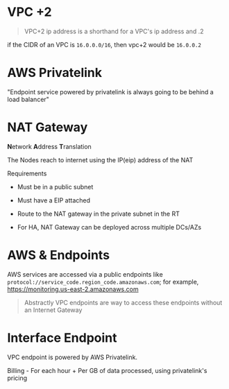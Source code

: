 # VPC +2
> VPC+2 ip address is a shorthand for a VPC's ip address and .2

if the CIDR of an VPC is `16.0.0.0/16`, then vpc+2 would be `16.0.0.2`


# AWS Privatelink
"Endpoint service powered by privatelink is always going to be behind a load balancer" 

# NAT Gateway
**N**etwork **A**ddress **T**ranslation

The Nodes reach to internet using the IP(eip) address of the NAT


Requirements
- Must be in a public subnet
- Must have a EIP attached
- Route to the NAT gateway in the private subnet in the RT

- For HA, NAT Gateway can be deployed across multiple DCs/AZs

# AWS & Endpoints
AWS services are accessed via a public endpoints like `protocol://service_code.region_code.amazonaws.com`;
for example, https://monitoring.us-east-2.amazonaws.com

> Abstractly VPC endpoints are way to access these endpoints without an Internet Gateway

# Interface Endpoint
VPC endpoint is powered by AWS Privatelink.

Billing - For each hour + Per GB of data processed, using privatelink's pricing


 

